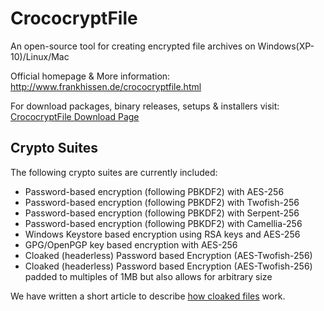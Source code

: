 # CrococryptFile
An open-source tool for creating encrypted file archives on Windows(XP-10)/Linux/Mac

Official homepage & More information: http://www.frankhissen.de/crococryptfile.html

For download packages, binary releases, setups & installers visit: [CrococryptFile Download Page](http://www.frankhissen.de/crococryptfile-download-en-frank-hissen-it-software.html)

## Crypto Suites

The following crypto suites are currently included:

* Password-based encryption (following PBKDF2) with AES-256
* Password-based encryption (following PBKDF2) with Twofish-256
* Password-based encryption (following PBKDF2) with Serpent-256
* Password-based encryption (following PBKDF2) with Camellia-256
* Windows Keystore based encryption using RSA keys and AES-256
* GPG/OpenPGP key based encryption with AES-256
* Cloaked (headerless) Password based Encryption (AES-Twofish-256)
* Cloaked (headerless) Password based Encryption (AES-Twofish-256) padded to multiples of 1MB but also allows for arbitrary size

We have written a short article to describe [how cloaked files](http://www.frankhissen.de/introducing-cloaked-headerless-files-crococryptfile-13-released-frank-hissen-it-blog.html "Introducing cloaked (headerless) files") work.
